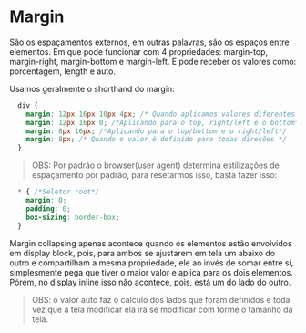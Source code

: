 # Margin

São os espaçamentos externos, em outras palavras, são os espaços entre elementos. Em que pode funcionar com 4 propriedades: margin-top, margin-right, margin-bottom e margin-left. E pode receber os valores como: porcentagem, length e auto.

Usamos geralmente o shorthand do margin:

```css
  div {
    margin: 12px 16px 10px 4px; /* Quando aplicamos valores diferentes para cada direção*/
    margin: 12px 16px 0; /*Aplicando para o top, right/left e o bottom*/
    margin: 8px 16px; /*Aplicando para o top/bottom e o right/left*/
    margin: 8px; /* Quando o valor é definido para todas direções */
  }
```

> OBS: Por padrão o browser(user agent) determina estilizações de espaçamento por padrão, para resetarmos isso, basta fazer isso:

```css
  * { /*Seletor root*/
    margin: 0;
    padding: 0;
    box-sizing: border-box;
  }
```

Margin collapsing apenas acontece quando os elementos estão envolvidos em display block, pois, para ambos se ajustarem em tela um abaixo do outro e compartilham a mesma propriedade, ele ao invés de somar entre si, simplesmente pega que tiver o maior valor e aplica para os dois elementos. Pórem, no display inline isso não acontece, pois, está um do lado do outro.

> OBS: o valor auto faz o calculo dos lados que foram definidos e toda vez que a tela modificar ela irá se modificar com forme o tamanho da tela.
